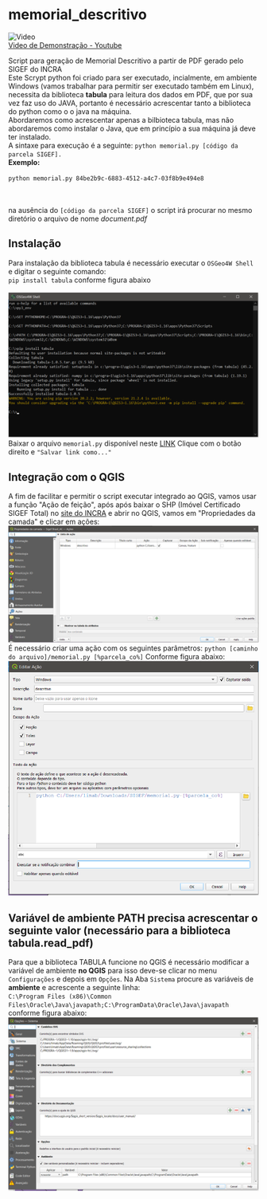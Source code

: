 # memorial_descritivo

![Video](https://img.youtube.com/vi/Mcih2ajWie4/0.jpg)<br>[Video de Demonstração - Youtube](https://youtu.be/Mcih2ajWie4)

Script para geração de Memorial Descritivo a partir de PDF gerado pelo SIGEF do INCRA<br>
Este Scrypt python foi criado para ser executado, incialmente, em ambiente Windows (vamos trabalhar para permitir ser executado também em Linux), necessita da biblioteca <b>tabula</b> para leitura dos dados em PDF, que por sua vez faz uso do JAVA, portanto é necessário acrescentar tanto a biblioteca do python como o o java na máquina.<br>
  Abordaremos como acrescentar apenas a bilbioteca tabula, mas não abordaremos como instalar o Java, que em princípio a sua máquina já deve ter instalado. <br>
A sintaxe para execução é a seguinte: `python memorial.py [código da parcela SIGEF].`
<b><br>Exemplo:</b>

`python memorial.py 84be2b9c-6883-4512-a4c7-03f8b9e494e8`

<br><br>na ausência do `[código da parcela SIGEF]` o script irá procurar no mesmo diretório o arquivo de nome <i>document.pdf</i><br>

## Instalação
  Para instalação da biblioteca tabula é necessário executar o `OSGeo4W Shell` e digitar o seguinte comando:<br>
  `pip install tabula` conforme figura abaixo<br><br>
  ![teste](https://github.com/mlbraga82/memorial_descritivo/blob/b2cae23c33babb97613e98fc0ac4bf9c55aaa235/Imagem_04.png)
 <br>
Baixar o arquivo `memorial.py` disponível neste [LINK](https://github.com/mlbraga82/memorial_descritivo/raw/main/memorial.py) Clique com o botão direito e `"Salvar link como..."`
## Integração com o QGIS
   A fim de facilitar e permitir o script executar integrado ao QGIS, vamos usar a função "Ação de feição", após após baixar o SHP (Imóvel Certificado SIGEF Total) no [site do INCRA](https://certificacao.incra.gov.br/csv_shp/export_shp.py) e abrir no QGIS, vamos em "Propriedades da camada" e clicar em ações:
  ![Ações](https://github.com/mlbraga82/memorial_descritivo/blob/b2cae23c33babb97613e98fc0ac4bf9c55aaa235/Imagem_02.png)
  <br>É necessário criar uma ação com os seguintes parâmetros:
  `python [caminho do arquivo]/memorial.py [%parcela_co%]`
  Conforme figura abaixo:<br>
  ![Editar Ação](https://github.com/mlbraga82/memorial_descritivo/blob/b2cae23c33babb97613e98fc0ac4bf9c55aaa235/Imagem_01.png)


## Variável de ambiente PATH precisa acrescentar o seguinte valor (necessário para a biblioteca tabula.read_pdf)
Para que a biblioteca TABULA funcione no QGIS é necessário modificar a variável de ambiente **no QGIS** para isso deve-se clicar no menu `Configurações` e depois em `Opções`. Na Aba `Sistema` procure as variáveis de **ambiente** e acrescente a seguinte linha:<br> `C:\Program Files (x86)\Common Files\Oracle\Java\javapath;C:\ProgramData\Oracle\Java\javapath` conforme figura abaixo:<br>
![ambiente](https://github.com/mlbraga82/memorial_descritivo/blob/b2cae23c33babb97613e98fc0ac4bf9c55aaa235/Imagem_03.png)
